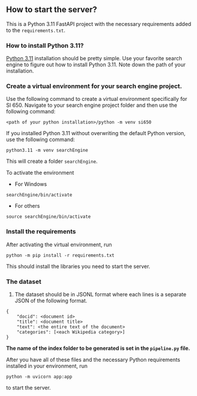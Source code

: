 ## How to start the server?

This is a Python 3.11 FastAPI project with the necessary requirements added to the `requirements.txt`.

### How to install Python 3.11?

[Python 3.11](https://www.python.org/downloads/release/python-3112/) installation should be pretty simple. Use your favorite search engine to figure out how to install Python 3.11. Note down the path of your installation.

### Create a virtual environment for your search engine project.

Use the following command to create a virtual environment specifically for SI 650.
Navigate to your search engine project folder and then use the following command:

```
<path of your python installation>/python -m venv si650
```

If you installed Python 3.11 without overwriting the default Python version, use the following command:

```
python3.11 -m venv searchEngine
```

This will create a folder `searchEngine`.

To activate the environment 

- For Windows
```
searchEngine/bin/activate
```
- For others
```
source searchEngine/bin/activate
```

### Install the requirements

After activating the virtual environment, run

```
python -m pip install -r requirements.txt
```
This should install the libraries you need to start the server.

### The dataset

1. The dataset should be in JSONL format where each lines is a separate JSON of the following format.

```
{
    "docid": <document id>
    "title": <document title>
    "text": <the entire text of the document>
    "categories": [<each Wikipedia category>]
}
```
**The name of the index folder to be generated is set in the `pipeline.py` file.**

After you have all of these files and the necessary Python requirements installed in your environment, run 

```
python -m uvicorn app:app
```

to start the server.

